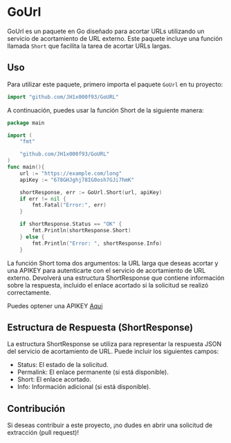 # GoUrl

GoUrl es un paquete en Go diseñado para acortar URLs utilizando un servicio de acortamiento de URL externo. Este paquete incluye una función llamada `Short` que facilita la tarea de acortar URLs largas.

## Uso

Para utilizar este paquete, primero importa el paquete `GoUrl` en tu proyecto:

```go
import "github.com/JH1x000f93/GoURL"
```
A continuación, puedes usar la función Short de la siguiente manera:

```go
package main

import (
    "fmt"

    "github.com/JH1x000f93/GoURL"
)
func main(){
    url := "https://example.com/long"
    apiKey := "678GHJghj78IG0osh7GJi7hmK"

    shortResponse, err := GoUrl.Short(url, apiKey)
    if err != nil {
        fmt.Fatal("Error:", err)
    }

    if shortResponse.Status == "OK" {
        fmt.Println(shortResponse.Short)
    } else {
        fmt.Println("Error: ", shortResponse.Info)
    }


```
La función Short toma dos argumentos: la URL larga que deseas acortar y una APIKEY para autenticarte con el servicio de acortamiento de URL externo. Devolverá una estructura ShortResponse que contiene información sobre la respuesta, incluido el enlace acortado si la solicitud se realizó correctamente.

Puedes optener una APIKEY [Aqui](https://app.shorten.cl/es/apikey)

## Estructura de Respuesta (ShortResponse)
La estructura ShortResponse se utiliza para representar la respuesta JSON del servicio de acortamiento de URL. Puede incluir los siguientes campos:

- Status: El estado de la solicitud.
- Permalink: El enlace permanente (si está disponible).
- Short: El enlace acortado.
- Info: Información adicional (si está disponible).

## Contribución
Si deseas contribuir a este proyecto, ¡no dudes en abrir una solicitud de extracción (pull request)!